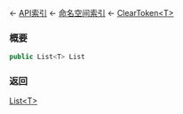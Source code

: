 ← [API索引](Api-Index) ← [命名空间索引](Namespace-Index) ← [ClearToken&lt;T&gt;](System.Collections.Generic.ClearToken`1)

### 概要

```csharp
public List<T> List
```

### 返回

[List&lt;T&gt;](https://docs.microsoft.com/en-us/dotnet/api/System.Collections.Generic.List-1?view=netframework-4.6)

